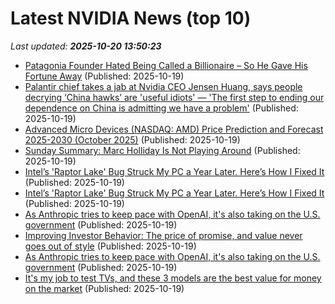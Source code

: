 # Latest NVIDIA News (top 10)
_Last updated: **2025-10-20 13:50:23**_

- [Patagonia Founder Hated Being Called a Billionaire – So He Gave His Fortune Away](https://finance.yahoo.com/news/patagonia-founder-hated-being-called-134630332.html) (Published: 2025-10-19)
- [Palantir chief takes a jab at Nvidia CEO Jensen Huang, says people decrying ‘China hawks’ are 'useful idiots' — 'The first step to ending our dependence on China is admitting we have a problem'](https://www.tomshardware.com/tech-industry/big-tech/palantir-chief-takes-a-jab-at-nvidia-ceo-jensen-huang-says-people-decrying-china-hawks-are-useful-idiots-the-first-step-to-ending-our-dependence-on-china-is-admitting-we-have-a-problem) (Published: 2025-10-19)
- [Advanced Micro Devices (NASDAQ: AMD) Price Prediction and Forecast 2025-2030 (October 2025)](https://biztoc.com/x/e4b1fedad4ba71ec) (Published: 2025-10-19)
- [Sunday Summary: Marc Holliday Is Not Playing Around](http://commercialobserver.com/2025/10/sunday-summary-marc-holliday-is-not-playing-around/) (Published: 2025-10-19)
- [Intel’s 'Raptor Lake' Bug Struck My PC a Year Later. Here’s How I Fixed It](https://uk.pcmag.com/processors/160808/intels-raptor-lake-bug-struck-my-pc-a-year-later-heres-how-i-fixed-it) (Published: 2025-10-19)
- [Intel’s 'Raptor Lake' Bug Struck My PC a Year Later. Here’s How I Fixed It](https://me.pcmag.com/en/processors/32982/intels-raptor-lake-bug-struck-my-pc-a-year-later-heres-how-i-fixed-it) (Published: 2025-10-19)
- [As Anthropic tries to keep pace with OpenAI, it's also taking on the U.S. government](https://biztoc.com/x/4296183ad13308a4) (Published: 2025-10-19)
- [Improving Investor Behavior: The price of promise, and value never goes out of style](https://www.denverpost.com/2025/10/19/improving-investor-behavior-the-price-of-promise-and-value-never-goes-out-of-style/) (Published: 2025-10-19)
- [As Anthropic tries to keep pace with OpenAI, it's also taking on the U.S. government](https://www.cnbc.com/2025/10/19/anthropic-tries-to-keep-pace-with-openai-faces-off-with-david-sacks.html) (Published: 2025-10-19)
- [It's my job to test TVs, and these 3 models are the best value for money on the market](https://www.techradar.com/televisions/its-my-job-to-test-tvs-and-these-3-models-are-the-best-value-for-money-on-the-market) (Published: 2025-10-19)
